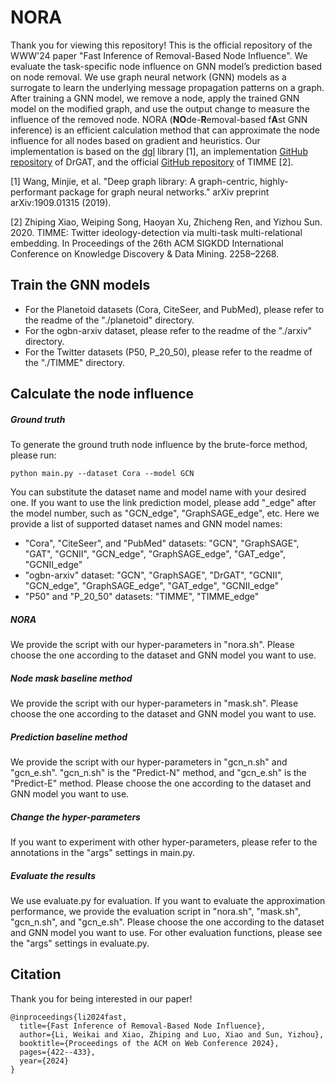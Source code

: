 ﻿# NORA

Thank you for viewing this repository! This is the official repository of the WWW'24 paper "Fast Inference of Removal-Based Node Influence". We evaluate the task-specific node influence on GNN model’s prediction based on node removal. We use graph neural network (GNN) models as a surrogate to learn the underlying message propagation patterns on a graph. After training a GNN model, we remove a node, apply the trained GNN model on the modified graph, and use the output change to measure the influence of the removed node. NORA (**NO**de-**R**emoval-based f**A**st GNN inference) is an efficient calculation method that can approximate the node influence for all nodes based on gradient and heuristics. Our implementation is based on the [dgl](https://www.dgl.ai/) library [1], an implementation [GitHub repository](https://github.com/anonymousaabc/DRGCN) of DrGAT, and the official [GitHub repository](https://github.com/PatriciaXiao/TIMME) of TIMME [2].

[1] Wang, Minjie, et al. "Deep graph library: A graph-centric, highly-performant package for graph neural networks." arXiv preprint arXiv:1909.01315 (2019).

[2] Zhiping Xiao, Weiping Song, Haoyan Xu, Zhicheng Ren, and Yizhou Sun. 2020. TIMME: Twitter ideology-detection via multi-task multi-relational embedding. In Proceedings of the 26th ACM SIGKDD International Conference on Knowledge Discovery & Data Mining. 2258–2268.



## Train the GNN models

- For the Planetoid datasets (Cora, CiteSeer, and PubMed), please refer to the readme of the "./planetoid" directory.
- For the ogbn-arxiv dataset, please refer to the readme of the "./arxiv" directory.
- For the Twitter datasets (P50, P_20_50), please refer to the readme of the "./TIMME" directory.



## Calculate the node influence

##### Ground truth

To generate the ground truth node influence by the brute-force method, please run:

```shell
python main.py --dataset Cora --model GCN
```

You can substitute the dataset name and model name with your desired one. If you want to use the link prediction model, please add "_edge" after the model number, such as "GCN_edge", "GraphSAGE_edge", etc. Here we provide a list of supported dataset names and GNN model names:

- "Cora", "CiteSeer", and "PubMed" datasets: "GCN", "GraphSAGE", "GAT", "GCNII", "GCN_edge", "GraphSAGE_edge", "GAT_edge", "GCNII_edge"
- "ogbn-arxiv" dataset: "GCN", "GraphSAGE", "DrGAT", "GCNII", "GCN_edge", "GraphSAGE_edge", "GAT_edge", "GCNII_edge"
- "P50" and "P_20_50" datasets: "TIMME", "TIMME_edge"

##### NORA

We provide the script with our hyper-parameters in "nora.sh". Please choose the one according to the dataset and GNN model you want to use.

##### Node mask baseline method

We provide the script with our hyper-parameters in "mask.sh". Please choose the one according to the dataset and GNN model you want to use.

##### Prediction baseline method

We provide the script with our hyper-parameters in "gcn_n.sh" and "gcn_e.sh". "gcn_n.sh" is the "Predict-N" method, and "gcn_e.sh" is the "Predict-E" method. Please choose the one according to the dataset and GNN model you want to use.

##### Change the hyper-parameters

If you want to experiment with other hyper-parameters, please refer to the annotations in the "args" settings in main.py.

##### Evaluate the results

We use evaluate.py for evaluation. If you want to evaluate the approximation performance, we provide the evaluation script in "nora.sh", "mask.sh", "gcn_n.sh", and "gcn_e.sh". Please choose the one according to the dataset and GNN model you want to use. For other evaluation functions, please see the "args" settings in evaluate.py.



## Citation

Thank you for being interested in our paper!

```
@inproceedings{li2024fast,
  title={Fast Inference of Removal-Based Node Influence},
  author={Li, Weikai and Xiao, Zhiping and Luo, Xiao and Sun, Yizhou},
  booktitle={Proceedings of the ACM on Web Conference 2024},
  pages={422--433},
  year={2024}
}
```
